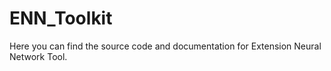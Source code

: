 # ENN_Toolkit
Here you can find the source code and documentation for Extension Neural Network Tool. 
